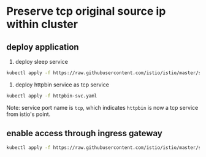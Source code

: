# Preserve tcp original source ip within cluster

## deploy application

1. deploy sleep service

```bash
kubectl apply -f https://raw.githubusercontent.com/istio/istio/master/samples/sleep/sleep.yaml
```

1. deploy httpbin service as tcp service


```bash
kubectl apply -f httpbin-svc.yaml
```

Note: service port name is `tcp`, which indicates `httpbin` is now a tcp service from istio's point.

## enable access through ingress gateway

   ```bash
   kubectl apply -f https://raw.githubusercontent.com/istio/istio/master/samples/httpbin/httpbin-gateway.yaml
   ```